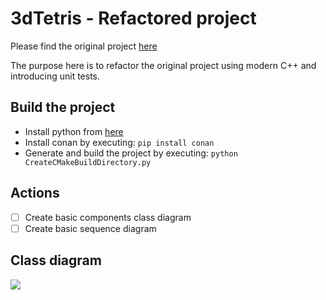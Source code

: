 # 3dTetris - Refactored project

Please find the original project [here](../OriginalProject)

The purpose here is to refactor the original project
using modern C++ and introducing unit tests.

## Build the project

 - Install python from [here](https://www.python.org/downloads/)
 - Install conan by executing: `pip install conan`
 - Generate and build the project by executing: `python CreateCMakeBuildDirectory.py`

## Actions

 - [ ] Create basic components class diagram
 - [ ] Create basic sequence diagram

## Class diagram

![](http://www.plantuml.com/plantuml/proxy?cache=no&src=https://github.com/geo-xar/3dTetris/main/RefactoredProject/Design.md)